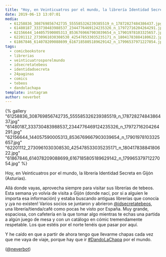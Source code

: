 ```yaml
---
title: "Hoy, en Veinticuatros por el mundo, la librería Identidad Secreta en Gijón (Asturias)"
date: 2019-06-13 13:07:01
media: 
  - 61258836_308769856742735_555585326239385519_n_17872827484386437.jpg
  - 61480187_333730483988537_2344776469124235326_n_17972716204264291.jpg
  - 62156644_144057590005313_8536769667903039654_n_17901978103325657.jpg
  - 62201112_2730961030308530_425478533035235171_n_18041783884180622.jpg
  - 61867846_614078209088699_6167185805189629142_n_17996537971227054.jpg
tags: 
  - comicbookstore
  - librerias
  - veinticuatrosporelmundo
  - idsecretatebeos
  - identidadsecreta
  - 24paginas
  - comics
  - tebeos
  - dandolachapa
template: instagram
author: neverbot
---
```


{% gallery "61258836_308769856742735_555585326239385519_n_17872827484386437.jpg" "61480187_333730483988537_2344776469124235326_n_17972716204264291.jpg" "62156644_144057590005313_8536769667903039654_n_17901978103325657.jpg" "62201112_2730961030308530_425478533035235171_n_18041783884180622.jpg" "61867846_614078209088699_6167185805189629142_n_17996537971227054.jpg" %}

Hoy, en Veinticuatros por el mundo, la librería Identidad Secreta en Gijón (Asturias).

Allá donde vayas, aprovecha siempre para visitar sus librerías de tebeos. Esta semana yo volvía de visita a Gijón (donde nací, por si a alguien le importa esa información) y estaba buscando antiguas librerías que conocía y ¡ya no existen! Varios socios se juntaron y abrieron [@idsecretatebeos](https://instagram.com/idsecretatebeos), una librería/tienda/café como pocas he visto por España. Muy grande, espaciosa, con cafetería en la que tomar algo mientras te echas una partida a algún juego de mesa y con un catálogo en cómic tremendamente respetable. Los que estéis por el norte tenéis que pasar por aquí.

Y he caído en que a partir de ahora tengo que llevarme chapas cada vez que me vaya de viaje, porque hay que ir [#DandoLaChapa](/etiquetas/dandolachapa) por el mundo.

([@neverbot](https://instagram.com/neverbot))
